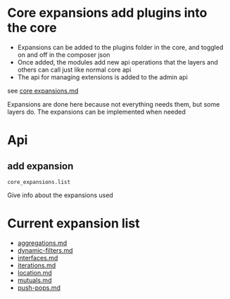# Core expansions add plugins into the core

* Expansions can be added to the plugins folder in the core, and toggled on and off in the composer json 
* Once added, the modules add new api operations that the layers and others can call just like normal core api
* The api for managing extensions is added to the admin api

see [core expansions.md](../core-api-general/expansions.md)


Expansions are done here because not everything needs them, but some layers do. The expansions can be implemented when needed

# Api

## add expansion
    core_expansions.list
Give info about the expansions used


# Current expansion list

* [aggregations.md](aggregations.md)
* [dynamic-filters.md](dynamic-filters.md)
* [interfaces.md](interfaces.md)
* [iterations.md](iterations.md)
* [location.md](location.md)
* [mutuals.md](mutuals.md)
* [push-pops.md](push-pops.md)